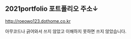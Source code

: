 
2021portfolio 포트폴리오 주소↓ 
-----------
  http://roeowo123.dothome.co.kr
  
아무코드나 긁어와서 쓰지 않았고 이해하지 못하면 쓰지 않았습니다.
